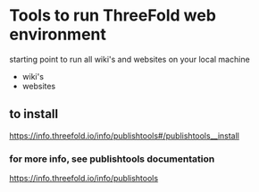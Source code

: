 # Tools to run ThreeFold web environment

starting point to run all wiki's and websites on your local machine

- wiki's
- websites



## to install

https://info.threefold.io/info/publishtools#/publishtools__install

### for more info, see publishtools documentation

https://info.threefold.io/info/publishtools



